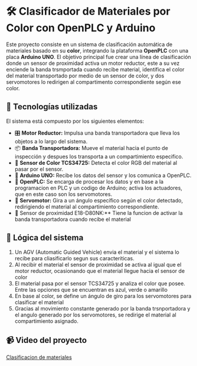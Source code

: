 # 🛠️ Clasificador de Materiales por Color con OpenPLC y Arduino

Este proyecto consiste en un sistema de clasificación automática de materiales basado en su **color**, integrando la plataforma **OpenPLC** con una placa **Arduino UNO**. El objetivo principal fue crear una línea de clasificación donde un sensor de proximidad activa un motor reductor, este a su vez enciende la banda trsmportada cuando recibe material, identifica el color del material transportado por medio de un sensor de color, y dos servomotores lo redirigen al compartimento correspondiente según ese color.

## 🧰 Tecnologías utilizadas

El sistema está compuesto por los siguientes elementos:

- 🎛️ **Motor Reductor:** Impulsa una banda transportadora que lleva los objetos a lo largo del sistema.
- 📦 **Banda Transportadora:** Mueve el material hacia el punto de inspección y despues los transporta a un compartimiento especifico.
- 🎨 **Sensor de Color TCS34725:** Detecta el color RGB del material al pasar por el sensor.
- 🔄 **Arduino UNO:** Recibe los datos del sensor y los comunica a OpenPLC.
- 🧠 **OpenPLC:** Se encarga de procesar los datos y en base a la programacion en PLC y un codigo de Arduino; activa los actuadores, que en este caso son los servomotores.
- 🤖 **Servomotor:** Gira a un ángulo específico según el color detectado, redirigiendo el material al compartimiento correspondiente.
-  🔦 Sensor de proximidad E18-D80NK:** Tiene la funcion de activar la banda transportadora cuando recibe el material 

## 🔁 Lógica del sistema

1. Un AGV (Automatic Guided Vehicle) envia el material y el sistema lo recibe para cliasificarlo segun sus caracteriticas.
2. Al recibir el material el sensor de proximidad se activa al igual que el motor reductor, ocasionando que el material llegue hacia el sensor de color
3. El material pasa por el sensor TCS34725 y analiza el color que posee. Entre las opciones que se encuentran es azul, verde o amarillo
4. En base al color, se define un ángulo de giro para los servomotores para clasificar el material 
5. Gracias al movimiento constante generado por la banda trsnportadora y el angulo generado por los servomotores, se redirige el material al compartimiento asignado.


## 📹 Video del proyecto

[Clasificacion de materiales](https://youtube.com/shorts/kHZi7zJUA0E?feature=share)


